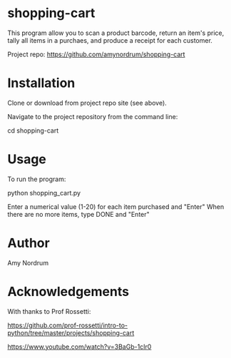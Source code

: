 # shopping-cart

This program allow you to scan a product barcode, return an item's price, tally all items in a purchaes, and produce a receipt for each customer. 

Project repo:
https://github.com/amynordrum/shopping-cart

# Installation

Clone or download from project repo site (see above). 

Navigate to the project repository from the command line: 

cd shopping-cart

# Usage

To run the program: 

python shopping_cart.py

Enter a numerical value (1-20) for each item purchased and "Enter"
When there are no more items, type DONE and "Enter"

# Author

Amy Nordrum

# Acknowledgements

With thanks to Prof Rossetti: 

https://github.com/prof-rossetti/intro-to-python/tree/master/projects/shopping-cart

https://www.youtube.com/watch?v=3BaGb-1cIr0

